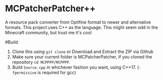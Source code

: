 # MCPatcherPatcher++
A resource pack converter from Optifine format to newer and alternative formats. This project uses C++ as the language. This might seem odd in the Minecraft community, but trust me it's cool  

#Build
1. Clone this using `git clone` or Download and Extract the ZIP via Github  
2. Make sure your current folder is MCPatcherPatcher, if you cloned the repository `cd MCPPPP/MCPPPP`.  
3. Build `Source.cpp` in whichever fashion you want, using C++17. (`-fpermissive` is required for gcc)
